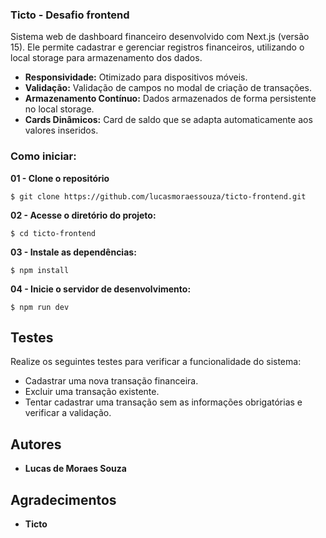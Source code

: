 

### Ticto - Desafio frontend

Sistema web de dashboard financeiro desenvolvido com Next.js (versão 15). Ele permite cadastrar e gerenciar registros financeiros, utilizando o local storage para armazenamento dos dados.

- **Responsividade:** Otimizado para dispositivos móveis.
- **Validação:** Validação de campos no modal de criação de transações.
- **Armazenamento Contínuo:** Dados armazenados de forma persistente no local storage.
- **Cards Dinâmicos:** Card de saldo que se adapta automaticamente aos valores inseridos.

### Como iniciar:

**01 - Clone o repositório** 
```
$ git clone https://github.com/lucasmoraessouza/ticto-frontend.git
```
**02 - Acesse o diretório do projeto:** 

```
$ cd ticto-frontend
```
**03 - Instale as dependências:** 
```
$ npm install
```
**04 - Inicie o servidor de desenvolvimento:**
```
$ npm run dev
```

## Testes
Realize os seguintes testes para verificar a funcionalidade do sistema:

- Cadastrar uma nova transação financeira.
- Excluir uma transação existente.
- Tentar cadastrar uma transação sem as informações obrigatórias e verificar a validação.


## Autores

- **Lucas de Moraes Souza**

## Agradecimentos

- **Ticto**

